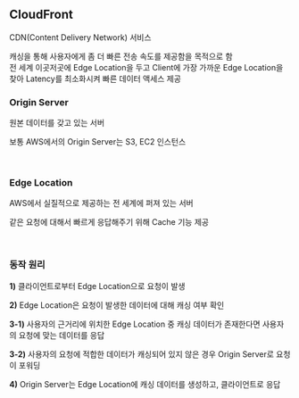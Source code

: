 ## CloudFront
CDN(Content Delivery Network) 서비스

캐싱을 통해 사용자에게 좀 더 빠른 전송 속도를 제공함을 목적으로 함  
전 세계 이곳저곳에 Edge Location을 두고 Client에 가장 가까운 Edge Location을 찾아 Latency를 최소화시켜 빠른 데이터 액세스 제공

### Origin Server
원본 데이터를 갖고 있는 서버

보통 AWS에서의 Origin Server는 S3, EC2 인스턴스

<br/>

### Edge Location
AWS에서 실질적으로 제공하는 전 세계에 퍼져 있는 서버

같은 요청에 대해서 빠르게 응답해주기 위해 Cache 기능 제공

<br/>

### 동작 원리
**1\)** 클라이언트로부터 Edge Location으로 요청이 발생

**2\)** Edge Location은 요청이 발생한 데이터에 대해 캐싱 여부 확인

**3-1\)** 사용자의 근거리에 위치한 Edge Location 중 캐싱 데이터가 존재한다면 사용자의 요청에 맞는 데이터를 응답

**3-2\)** 사용자의 요청에 적합한 데이터가 캐싱되어 있지 않은 경우 Origin Server로 요청이 포워딩

**4\)** Origin Server는 Edge Location에 캐싱 데이터를 생성하고, 클라이언트로 응답

